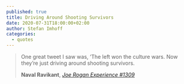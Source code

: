 ```yaml
---
published: true
title: Driving Around Shooting Survivors
date: 2020-07-31T18:00:00+02:00
author: Stefan Imhoff
categories:
  - quotes
---
```


> One great tweet I saw was, ‘The left won the culture wars. Now they’re just driving around shooting survivors.
>
> **Naval Ravikant**, _[Joe Rogan Experience #1309](https://youtu.be/3qHkcs3kG44)_
